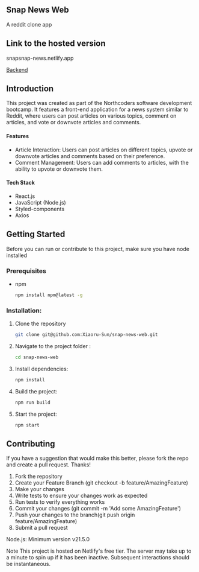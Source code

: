 
## Snap News Web
A reddit clone app

## __Link to the hosted version__
snapsnap-news.netlify.app  

[Backend](https://project-nc-news-xiaoru-sun.onrender.com/api)

## __Introduction__
This project was created as part of the Northcoders software development bootcamp. It features a front-end application for a news system similar to Reddit, where users can post articles on various topics, comment on articles, and vote or downvote articles and comments.

#### Features
* Article Interaction: Users can post articles on different topics, upvote or downvote articles and comments based on their preference.
* Comment Management: Users can add comments to articles, with the ability to upvote or downvote them.

#### Tech Stack
+ React.js
+ JavaScript (Node.js)
+ Styled-components
+ Axios
     
## Getting Started
Before you can run or contribute to this project, make sure you have node installed

### Prerequisites
* npm
  ```sh
  npm install npm@latest -g
  ```
### Installation:
1. Clone the repository
   ```sh
   git clone git@github.com:Xiaoru-Sun/snap-news-web.git
   ```
2. Navigate to the project folder :
   ```sh
   cd snap-news-web
   ```
3. Install dependencies:
   ```sh
   npm install
   ```
4. Build the project:
   ```sh
   npm run build
   ```
5. Start the project:
   ```sh
   npm start
   ```

## **Contributing**
If you have a suggestion that would make this better, please fork the repo and create a pull request. Thanks!
1. Fork the repository
2. Create your Feature Branch (git checkout -b feature/AmazingFeature)
3. Make your changes
4. Write tests to ensure your changes work as expected
5. Run tests to verify everything works
6. Commit your changes (git commit -m 'Add some AmazingFeature')
7. Push your changes to the branch(git push origin feature/AmazingFeature)
8. Submit a pull request

Node.js: Minimum version v21.5.0

Note
This project is hosted on Netlify's free tier. The server may take up to a minute to spin up if it has been inactive. Subsequent interactions should be instantaneous.

